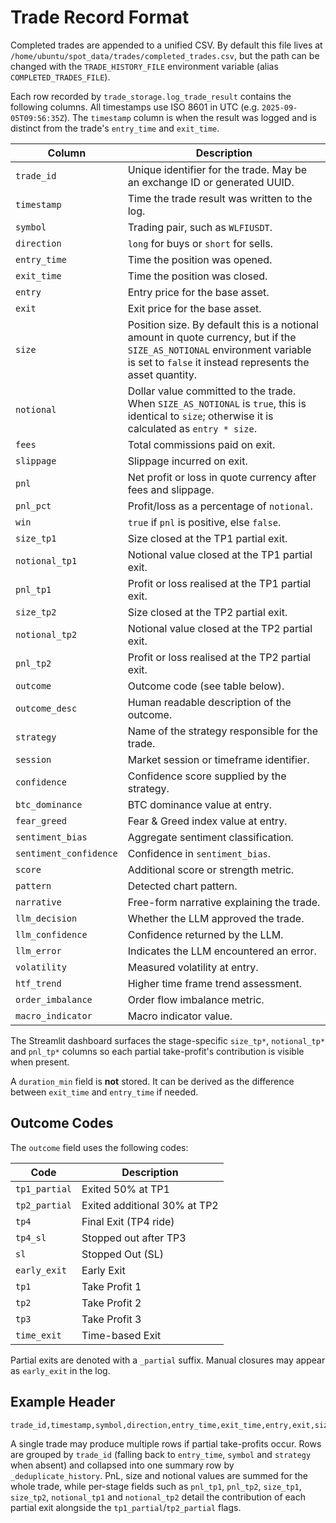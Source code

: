 # Trade Record Format

Completed trades are appended to a unified CSV. By default this file lives at `/home/ubuntu/spot_data/trades/completed_trades.csv`, but the path can be changed with the `TRADE_HISTORY_FILE` environment variable (alias `COMPLETED_TRADES_FILE`).

Each row recorded by `trade_storage.log_trade_result` contains the following columns. All timestamps use ISO 8601 in UTC (e.g. `2025-09-05T09:56:35Z`). The `timestamp` column is when the result was logged and is distinct from the trade's `entry_time` and `exit_time`.

| Column | Description |
| --- | --- |
| `trade_id` | Unique identifier for the trade. May be an exchange ID or generated UUID. |
| `timestamp` | Time the trade result was written to the log. |
| `symbol` | Trading pair, such as `WLFIUSDT`. |
| `direction` | `long` for buys or `short` for sells. |
| `entry_time` | Time the position was opened. |
| `exit_time` | Time the position was closed. |
| `entry` | Entry price for the base asset. |
| `exit` | Exit price for the base asset. |
| `size` | Position size. By default this is a notional amount in quote currency, but if the `SIZE_AS_NOTIONAL` environment variable is set to `false` it instead represents the asset quantity. |
| `notional` | Dollar value committed to the trade. When `SIZE_AS_NOTIONAL` is `true`, this is identical to `size`; otherwise it is calculated as `entry * size`. |
| `fees` | Total commissions paid on exit. |
| `slippage` | Slippage incurred on exit. |
| `pnl` | Net profit or loss in quote currency after fees and slippage. |
| `pnl_pct` | Profit/loss as a percentage of `notional`. |
| `win` | `true` if `pnl` is positive, else `false`. |
| `size_tp1` | Size closed at the TP1 partial exit. |
| `notional_tp1` | Notional value closed at the TP1 partial exit. |
| `pnl_tp1` | Profit or loss realised at the TP1 partial exit. |
| `size_tp2` | Size closed at the TP2 partial exit. |
| `notional_tp2` | Notional value closed at the TP2 partial exit. |
| `pnl_tp2` | Profit or loss realised at the TP2 partial exit. |
| `outcome` | Outcome code (see table below). |
| `outcome_desc` | Human readable description of the outcome. |
| `strategy` | Name of the strategy responsible for the trade. |
| `session` | Market session or timeframe identifier. |
| `confidence` | Confidence score supplied by the strategy. |
| `btc_dominance` | BTC dominance value at entry. |
| `fear_greed` | Fear & Greed index value at entry. |
| `sentiment_bias` | Aggregate sentiment classification. |
| `sentiment_confidence` | Confidence in `sentiment_bias`. |
| `score` | Additional score or strength metric. |
| `pattern` | Detected chart pattern. |
| `narrative` | Free-form narrative explaining the trade. |
| `llm_decision` | Whether the LLM approved the trade. |
| `llm_confidence` | Confidence returned by the LLM. |
| `llm_error` | Indicates the LLM encountered an error. |
| `volatility` | Measured volatility at entry. |
| `htf_trend` | Higher time frame trend assessment. |
| `order_imbalance` | Order flow imbalance metric. |
| `macro_indicator` | Macro indicator value. |

The Streamlit dashboard surfaces the stage-specific `size_tp*`,
`notional_tp*` and `pnl_tp*` columns so each partial take-profit's
contribution is visible when present.

A `duration_min` field is **not** stored. It can be derived as the difference between `exit_time` and `entry_time` if needed.

## Outcome Codes

The `outcome` field uses the following codes:

| Code | Description |
| --- | --- |
| `tp1_partial` | Exited 50% at TP1 |
| `tp2_partial` | Exited additional 30% at TP2 |
| `tp4` | Final Exit (TP4 ride) |
| `tp4_sl` | Stopped out after TP3 |
| `sl` | Stopped Out (SL) |
| `early_exit` | Early Exit |
| `tp1` | Take Profit 1 |
| `tp2` | Take Profit 2 |
| `tp3` | Take Profit 3 |
| `time_exit` | Time-based Exit |

Partial exits are denoted with a `_partial` suffix. Manual closures may appear as `early_exit` in the log.

## Example Header

```
trade_id,timestamp,symbol,direction,entry_time,exit_time,entry,exit,size,notional,fees,slippage,pnl,pnl_pct,win,size_tp1,notional_tp1,pnl_tp1,size_tp2,notional_tp2,pnl_tp2,outcome,outcome_desc,strategy,session,confidence,btc_dominance,fear_greed,sentiment_bias,sentiment_confidence,score,pattern,narrative,llm_decision,llm_confidence,llm_error,volatility,htf_trend,order_imbalance,macro_indicator
```

A single trade may produce multiple rows if partial take-profits occur. Rows are grouped by `trade_id` (falling back to `entry_time`, `symbol` and `strategy` when absent) and collapsed into one summary row by `_deduplicate_history`. PnL, size and notional values are summed for the whole trade, while per-stage fields such as `pnl_tp1`, `pnl_tp2`, `size_tp1`, `size_tp2`, `notional_tp1` and `notional_tp2` detail the contribution of each partial exit alongside the `tp1_partial`/`tp2_partial` flags.
